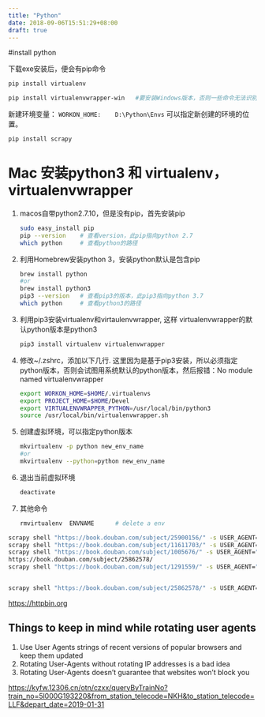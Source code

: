 ```yaml
---
title: "Python"
date: 2018-09-06T15:51:29+08:00
draft: true
---
```


#install python 

下载exe安装后，便会有pip命令

```sh
pip install virtualenv

pip install virtualenvwrapper-win   #要安装Windows版本，否则一些命令无法识别
```

新建环境变量：
`WORKON_HOME:    D:\Python\Envs`
可以指定新创建的环境的位置。

```sh
pip install scrapy

```

# Mac 安装python3 和 virtualenv，virtualenvwrapper

1. macos自带python2.7.10，但是没有pip，首先安装pip
   ```sh
   sudo easy_install pip
   pip --version    # 查看version，此pip指向python 2.7
   which python     # 查看python的路径
   ```
2. 利用Homebrew安装python 3，安装python默认是包含pip
   ```sh
   brew install python
   #or
   brew install python3
   pip3 --version   # 查看pip3的版本，此pip3指向python 3.7
   which python     # 查看python3的路径
   ```
3. 利用pip3安装virtualenv和virtaulenvwrapper, 这样 virtualenvwrapper的默认python版本是python3
   ```sh
   pip3 install virtualenv virtualenvwrapper
   ```
4. 修改~/.zshrc，添加以下几行. 这里因为是基于pip3安装，所以必须指定python版本，否则会试图用系统默认的python版本，然后报错：No module named virtualenvwrapper
   ```sh
   export WORKON_HOME=$HOME/.virtualenvs
   export PROJECT_HOME=$HOME/Devel
   export VIRTUALENVWRAPPER_PYTHON=/usr/local/bin/python3
   source /usr/local/bin/virtualenvwrapper.sh
   ```
5. 创建虚拟环境，可以指定python版本
    ```sh
    mkvirtualenv -p python new_env_name
    #or
    mkvirtualenv --python=python new_env_name
    ```
6. 退出当前虚拟环境
    ```sh
    deactivate
    ```
7. 其他命令
    ```sh
    rmvirtualenv  ENVNAME      # delete a env
    ```

```sh
scrapy shell "https://book.douban.com/subject/25900156/" -s USER_AGENT="Mozilla/5.0 (Windows NT 10.0; Win64; x64) AppleWebKit/537.36 (KHTML, like Gecko) Chrome/71.0.3578.98 Safari/537.36"
scrapy shell "https://book.douban.com/subject/11611703/" -s USER_AGENT="Mozilla/5.0 (Windows NT 10.0; Win64; x64) AppleWebKit/537.36 (KHTML, like Gecko) Chrome/71.0.3578.98 Safari/537.36"
scrapy shell "https://book.douban.com/subject/1005676/" -s USER_AGENT="Mozilla/5.0 (Windows NT 10.0; Win64; x64) AppleWebKit/537.36 (KHTML, like Gecko) Chrome/71.0.3578.98 Safari/537.36"      #条目不存在
https://book.douban.com/subject/25862578/
scrapy shell "https://book.douban.com/subject/1291559/" -s USER_AGENT="Mozilla/5.0 (Windows NT 10.0; Win64; x64) AppleWebKit/537.36 (KHTML, like Gecko) Chrome/71.0.3578.98 Safari/537.36"      #301


scrapy shell "https://book.douban.com/subject/25862578/" -s USER_AGENT="Mozilla/5.0 (Windows NT 10.0; Win64; x64) AppleWebKit/537.36 (KHTML, like Gecko) Chrome/71.0.3578.98 Safari/537.36"
```
https://httpbin.org

## Things to keep in mind while rotating user agents
1. Use User Agents strings  of recent versions of popular browsers and keep them updated
2. Rotating User-Agents without rotating IP addresses is a bad idea
3. Rotating User-Agents doesn’t guarantee that websites won’t block you


https://kyfw.12306.cn/otn/czxx/queryByTrainNo?train_no=5l000G193220&from_station_telecode=NKH&to_station_telecode=LLF&depart_date=2019-01-31
